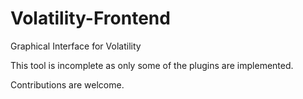# Volatility-Frontend
Graphical Interface for Volatility

This tool is incomplete as only some of the plugins are implemented.

Contributions are welcome.
